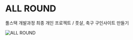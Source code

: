 # ALL ROUND
풀스택 개발과정 최종 개인 프로젝트 / 풋살, 축구 구인사이트 만들기

![ALL ROUND](https://github.com/user-attachments/assets/0a487a63-411f-45a9-a681-93232346b1b0)
